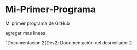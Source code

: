 # Mi-Primer-Programa
Mi primer programa de GitHub

agregar mas lineas


"Documentacion 2(Dev2)
Documentación del desrrollador 2